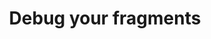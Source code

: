 ---
layout: default
title: Debug your fragments
grand_parent: App navigation
nav_order: 11
parent: Fragments
---
